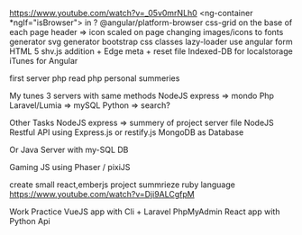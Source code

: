 https://www.youtube.com/watch?v=_05v0mrNLh0
<ng-container *ngIf="isBrowser">  in ? @angular/platform-browser
css-grid on the base of each page
		header => icon scaled on page changing
images/icons to fonts generator
svg generator
bootstrap css classes
lazy-loader
use angular form
HTML 5 shv.js addition + Edge meta + reset file
Indexed-DB for localstorage
iTunes for Angular

first server php
    read php personal summeries

My tunes 3 servers with same methods
NodeJS express => mondo
Php Laravel/Lumia => mySQL
Python => search?

Other Tasks
NodeJS express => summery of project server file
NodeJS Restful API using Express.js or restify.js
MongoDB as Database

Or Java Server with my-SQL DB

Gaming JS
using Phaser / pixiJS

create small react,emberjs project
summrieze ruby language https://www.youtube.com/watch?v=Dji9ALCgfpM

Work Practice
VueJS app with Cli + Laravel PhpMyAdmin
React app with Python Api

